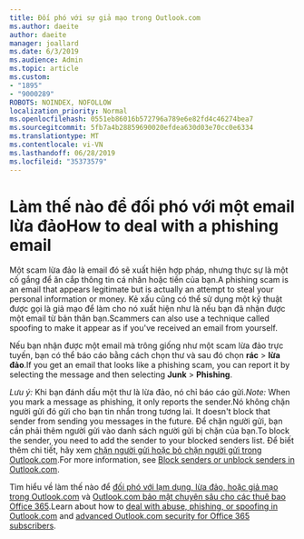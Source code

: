 ```yaml
---
title: Đối phó với sự giả mạo trong Outlook.com
ms.author: daeite
author: daeite
manager: joallard
ms.date: 6/3/2019
ms.audience: Admin
ms.topic: article
ms.custom:
- "1895"
- "9000289"
ROBOTS: NOINDEX, NOFOLLOW
localization_priority: Normal
ms.openlocfilehash: 0551eb86016b572796a789e6e82fd4c46274bea7
ms.sourcegitcommit: 5fb7a4b28859690020efdea630d03e70cc0e6334
ms.translationtype: MT
ms.contentlocale: vi-VN
ms.lasthandoff: 06/28/2019
ms.locfileid: "35373579"
---
```

# <a name="how-to-deal-with-a-phishing-email"></a><span data-ttu-id="1ef34-102">Làm thế nào để đối phó với một email lừa đảo</span><span class="sxs-lookup"><span data-stu-id="1ef34-102">How to deal with a phishing email</span></span>

<span data-ttu-id="1ef34-103">Một scam lừa đảo là email đó sẽ xuất hiện hợp pháp, nhưng thực sự là một cố gắng để ăn cắp thông tin cá nhân hoặc tiền của bạn.</span><span class="sxs-lookup"><span data-stu-id="1ef34-103">A phishing scam is an email that appears legitimate but is actually an attempt to steal your personal information or money.</span></span> <span data-ttu-id="1ef34-104">Kẻ xấu cũng có thể sử dụng một kỹ thuật được gọi là giả mạo để làm cho nó xuất hiện như là nếu bạn đã nhận được một email từ bản thân bạn.</span><span class="sxs-lookup"><span data-stu-id="1ef34-104">Scammers can also use a technique called spoofing to make it appear as if you've received an email from yourself.</span></span>

<span data-ttu-id="1ef34-105">Nếu bạn nhận được một email mà trông giống như một scam lừa đảo trực tuyến, bạn có thể báo cáo bằng cách chọn thư và sau đó chọn **rác** > **lừa đảo**.</span><span class="sxs-lookup"><span data-stu-id="1ef34-105">If you get an email that looks like a phishing scam, you can report it by selecting the message and then selecting **Junk** > **Phishing**.</span></span>

<span data-ttu-id="1ef34-106">*Lưu ý:* Khi bạn đánh dấu một thư là lừa đảo, nó chỉ báo cáo gửi.</span><span class="sxs-lookup"><span data-stu-id="1ef34-106">*Note:* When you mark a message as phishing, it only reports the sender.</span></span><span data-ttu-id="1ef34-107">Nó không chặn người gửi đó gửi cho bạn tin nhắn trong tương lai.</span><span class="sxs-lookup"><span data-stu-id="1ef34-107"> It doesn't block that sender from sending you messages in the future.</span></span> <span data-ttu-id="1ef34-108">Để chặn người gửi, bạn cần phải thêm người gửi vào danh sách người gửi bị chặn của bạn.</span><span class="sxs-lookup"><span data-stu-id="1ef34-108">To block the sender, you need to add the sender to your blocked senders list.</span></span> <span data-ttu-id="1ef34-109">Để biết thêm chi tiết, hãy xem [chặn người gửi hoặc bỏ chặn người gửi trong Outlook.com](https://support.office.com/article/a3ece97b-82f8-4a5e-9ac3-e92fa6427ae4).</span><span class="sxs-lookup"><span data-stu-id="1ef34-109">For more information, see [Block senders or unblock senders in Outlook.com](https://support.office.com/article/a3ece97b-82f8-4a5e-9ac3-e92fa6427ae4).</span></span>

<span data-ttu-id="1ef34-110">Tìm hiểu về làm thế nào để [đối phó với lạm dụng, lừa đảo, hoặc giả mạo trong Outlook.com](https://support.office.com/article/0d882ea5-eedc-4bed-aebc-079ffa1105a3) và [Outlook.com bảo mật chuyên sâu cho các thuê bao Office 365](https://support.office.com/article/882d2243-eab9-4545-a58a-b36fee4a46e2).</span><span class="sxs-lookup"><span data-stu-id="1ef34-110">Learn about how to [deal with abuse, phishing, or spoofing in Outlook.com](https://support.office.com/article/0d882ea5-eedc-4bed-aebc-079ffa1105a3) and [advanced Outlook.com security for Office 365 subscribers](https://support.office.com/article/882d2243-eab9-4545-a58a-b36fee4a46e2).</span></span>